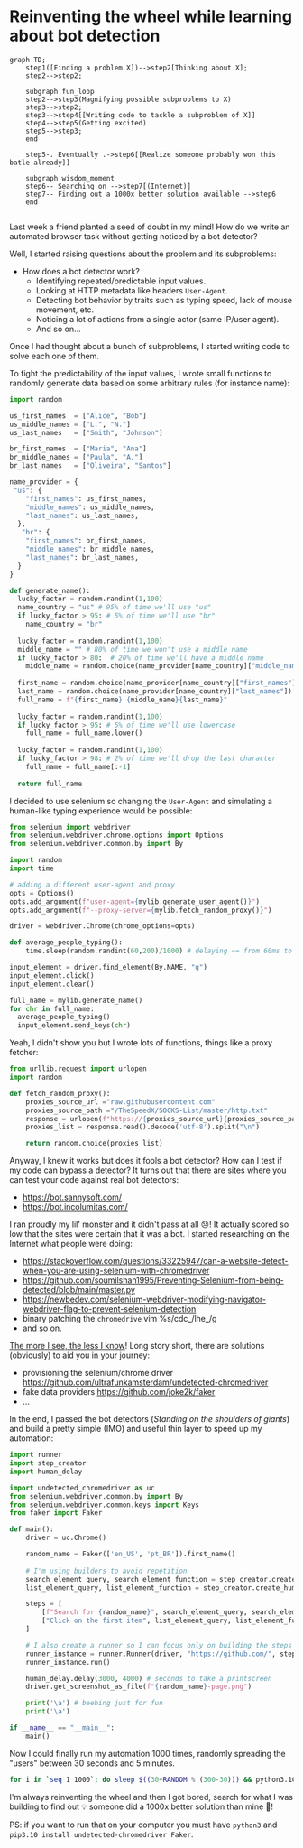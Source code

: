 # Reinventing the wheel while learning about bot detection

```mermaid
graph TD;
    step1([Finding a problem X])-->step2[Thinking about X];
    step2-->step2;
    
    subgraph fun_loop
    step2-->step3(Magnifying possible subproblems to X)
    step3-->step2;
    step3-->step4[[Writing code to tackle a subproblem of X]]
    step4-->step5(Getting excited)
    step5-->step3;
    end
    
    step5-. Eventually .->step6[[Realize someone probably won this batle already]]
    
    subgraph wisdom_moment
    step6-- Searching on -->step7[(Internet)]
    step7-- Finding out a 1000x better solution available -->step6
    end
    
```

Last week a friend planted a seed of doubt in my mind! How do we write an automated browser task without getting noticed by a bot detector?

Well, I started raising questions about the problem and its subproblems:
* How does a bot detector work?
  * Identifying repeated/predictable input values.
  * Looking at HTTP metadata like headers `User-Agent`.
  * Detecting bot behavior by traits such as typing speed, lack of mouse movement, etc.
  * Noticing a lot of actions from a single actor (same IP/user agent).
  * And so on...

Once I had thought about a bunch of subproblems, I started writing code to solve each one of them. 

To fight the predictability of the input values, I wrote small functions to randomly generate data based on some arbitrary rules (for instance name):
```python
import random

us_first_names  = ["Alice", "Bob"]
us_middle_names = ["L.", "N."]
us_last_names   = ["Smith", "Johnson"]

br_first_names  = ["Maria", "Ana"]
br_middle_names = ["Paula", "A."]
br_last_names   = ["Oliveira", "Santos"]

name_provider = {
 "us": {
    "first_names": us_first_names,
    "middle_names": us_middle_names,
    "last_names": us_last_names,
  },
   "br": {
    "first_names": br_first_names,
    "middle_names": br_middle_names,
    "last_names": br_last_names,
  }
}

def generate_name():
  lucky_factor = random.randint(1,100)
  name_country = "us" # 95% of time we'll use "us"
  if lucky_factor > 95: # 5% of time we'll use "br"
    name_country = "br"
    
  lucky_factor = random.randint(1,100)
  middle_name = "" # 80% of time we won't use a middle name
  if lucky_factor > 80:  # 20% of time we'll have a middle name
    middle_name = random.choice(name_provider[name_country]["middle_names"]) + " "
  
  first_name = random.choice(name_provider[name_country]["first_names"])
  last_name = random.choice(name_provider[name_country]["last_names"])
  full_name = f"{first_name} {middle_name}{last_name}"
  
  lucky_factor = random.randint(1,100)
  if lucky_factor > 95: # 5% of time we'll use lowercase
    full_name = full_name.lower()
    
  lucky_factor = random.randint(1,100)
  if lucky_factor > 98: # 2% of time we'll drop the last character
    full_name = full_name[:-1]
    
  return full_name
```

I decided to use selenium so changing the `User-Agent` and simulating a human-like typing experience would be possible:

```python
from selenium import webdriver
from selenium.webdriver.chrome.options import Options
from selenium.webdriver.common.by import By

import random
import time

# adding a different user-agent and proxy
opts = Options()
opts.add_argument(f"user-agent={mylib.generate_user_agent()}")
opts.add_argument(f"--proxy-server={mylib.fetch_random_proxy()}")

driver = webdriver.Chrome(chrome_options=opts)

def average_people_typing():
    time.sleep(random.randint(60,200)/1000) # delaying ~= from 60ms to 220ms

input_element = driver.find_element(By.NAME, "q")
input_element.click()
input_element.clear()

full_name = mylib.generate_name()
for chr in full_name:
  average_people_typing()
  input_element.send_keys(chr)

```

Yeah, I didn't show you but I wrote lots of functions, things like a proxy fetcher:

```python
from urllib.request import urlopen
import random

def fetch_random_proxy():
    proxies_source_url ="raw.githubusercontent.com"
    proxies_source_path ="/TheSpeedX/SOCKS-List/master/http.txt"
    response = urlopen(f"https://{proxies_source_url}{proxies_source_path}")
    proxies_list = response.read().decode('utf-8').split("\n")

    return random.choice(proxies_list)
```

Anyway, I knew it works but does it fools a bot detector? How can I test if my code can bypass a detector? It turns out that there are sites where you can test your code against real bot detectors:

* https://bot.sannysoft.com/
* https://bot.incolumitas.com/

I ran proudly my lil' monster and it didn't pass at all 😞! It actually scored so low that the sites were certain that it was a bot. I started researching on the Internet what people were doing:

* https://stackoverflow.com/questions/33225947/can-a-website-detect-when-you-are-using-selenium-with-chromedriver
* https://github.com/soumilshah1995/Preventing-Selenium-from-being-detected/blob/main/master.py
* https://newbedev.com/selenium-webdriver-modifying-navigator-webdriver-flag-to-prevent-selenium-detection
* binary patching the `chromedrive` vim %s/cdc_/lhe_/g
* and so on.

[The more I see, the less I know](https://youtu.be/yuFI5KSPAt4?t=189)! Long story short, there are solutions (obviously) to aid you in your journey:
* provisioning the selenium/chrome driver https://github.com/ultrafunkamsterdam/undetected-chromedriver
* fake data providers https://github.com/joke2k/faker
* ...

In the end, I passed the bot detectors (_Standing on the shoulders of giants_) and build a pretty simple (IMO) and useful thin layer to speed up my automation:

```python
import runner
import step_creator
import human_delay

import undetected_chromedriver as uc
from selenium.webdriver.common.by import By
from selenium.webdriver.common.keys import Keys
from faker import Faker

def main():
    driver = uc.Chrome()

    random_name = Faker(['en_US', 'pt_BR']).first_name()
    
    # I'm using builders to avoid repetition
    search_element_query, search_element_function = step_creator.create_human_field_filler(random_name + Keys.RETURN, (By.NAME, "q"))
    list_element_query, list_element_function = step_creator.create_human_fields_click(0, (By.CSS_SELECTOR, ".repo-list-item .v-align-middle"))

    steps = [
        [f"Search for {random_name}", search_element_query, search_element_function],
        ["Click on the first item", list_element_query, list_element_function],
    ]

    # I also create a runner so I can focus only on building the steps
    runner_instance = runner.Runner(driver, "https://github.com/", steps)
    runner_instance.run()

    human_delay.delay(3000, 4000) # seconds to take a printscreen
    driver.get_screenshot_as_file(f"{random_name}-page.png")

    print('\a') # beebing just for fun
    print('\a')

if __name__ == "__main__":
    main()
```

Now I could finally run my automation 1000 times, randomly spreading the "users" between 30 seconds and 5 minutes.

```bash
for i in `seq 1 1000`; do sleep $((30+RANDOM % (300-30))) && python3.10 usage.py ; done
```

I'm always reinventing the wheel and then I got bored, search for what I was building to find out 💡 someone did a 1000x better solution than mine 🤡!

PS: if you want to run that on your computer you must have `python3` and `pip3.10 install undetected-chromedriver Faker`.
